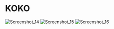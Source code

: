 # KOKO
![Screenshot_14](https://user-images.githubusercontent.com/56379916/213937402-454e01a1-fb54-4474-8483-488f1bd5cdbc.png)
![Screenshot_15](https://user-images.githubusercontent.com/56379916/213937432-84322466-d028-4f49-a0de-63dc8d9b2c7b.png)
![Screenshot_16](https://user-images.githubusercontent.com/56379916/213937440-e7757433-929d-46f0-9ec0-ebd5918be687.png)
